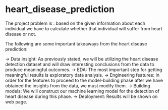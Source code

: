 # heart_disease_prediction
The project problem is : based on the given information about each individual we have to calculate whether that individual will suffer from heart disease or not.

The following are some important takeaways from the heart disease prediction:

-> Data insight: As previously stated, we will be utilizing the heart disease detection dataset and will draw interesting conclusions from the data to produce meaningful    outcomes.
-> EDA: The most important step for getting meaningful results is exploratory data analysis.
-> Engineering features: In order for the features to proceed to the model-building phase after we have obtained the insights from the data, we must modify them.
-> Building models: We will construct our machine learning model for the detection of heart disease during this phase.
-> Deployment: Results will be shown on web page.
